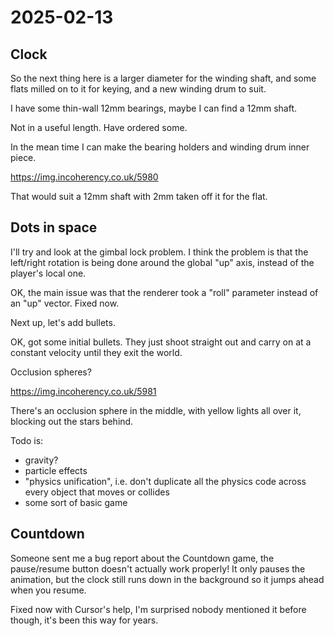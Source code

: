 # 2025-02-13

## Clock

So the next thing here is a larger diameter for the winding shaft, and some flats milled on
to it for keying, and a new winding drum to suit.

I have some thin-wall 12mm bearings, maybe I can find a 12mm shaft.

Not in a useful length. Have ordered some.

In the mean time I can make the bearing holders and winding drum inner piece.

https://img.incoherency.co.uk/5980

That would suit a 12mm shaft with 2mm taken off it for the flat.

## Dots in space

I'll try and look at the gimbal lock problem. I think the problem is that the left/right
rotation is being done around the global "up" axis, instead of the player's local one.

OK, the main issue was that the renderer took a "roll" parameter instead of an "up"
vector. Fixed now.

Next up, let's add bullets.

OK, got some initial bullets. They just shoot straight out and carry on at a constant
velocity until they exit the world.

Occlusion spheres?

https://img.incoherency.co.uk/5981

There's an occlusion sphere in the middle, with yellow lights all over it, blocking out
the stars behind.

Todo is:

 * gravity?
 * particle effects
 * "physics unification", i.e. don't duplicate all the physics code across every object that moves or collides
 * some sort of basic game

## Countdown

Someone sent me a bug report about the Countdown game, the pause/resume button doesn't
actually work properly! It only pauses the animation, but the clock still runs down in
the background so it jumps ahead when you resume.

Fixed now with Cursor's help, I'm surprised nobody mentioned it before though, it's been
this way for years.
